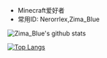- Minecraft爱好者
- 常用ID: Nerorrlex,Zima_Blue

![Zima_Blue's github stats](https://github-readme-stats.vercel.app/api?username=Nerorrlex911&show_icons=true)

[![Top Langs](https://github-readme-stats.vercel.app/api/top-langs/?username=Nerorrlex911&layout=compact)](https://github.com/Nerorrlex911)

<!---
Nerorrlex911/Nerorrlex911 is a ✨ special ✨ repository because its `README.md` (this file) appears on your GitHub profile.
You can click the Preview link to take a look at your changes.
--->
